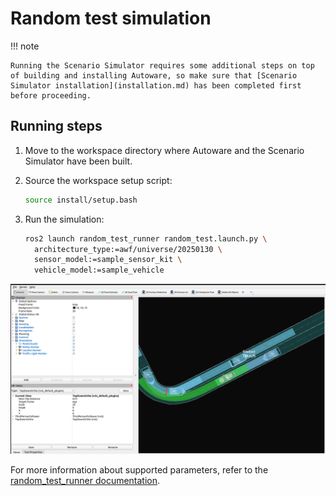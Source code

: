 # Random test simulation

!!! note

    Running the Scenario Simulator requires some additional steps on top of building and installing Autoware, so make sure that [Scenario Simulator installation](installation.md) has been completed first before proceeding.

## Running steps

1. Move to the workspace directory where Autoware and the Scenario Simulator have been built.

2. Source the workspace setup script:

   ```bash
   source install/setup.bash
   ```

3. Run the simulation:

   ```bash
   ros2 launch random_test_runner random_test.launch.py \
     architecture_type:=awf/universe/20250130 \
     sensor_model:=sample_sensor_kit \
     vehicle_model:=sample_vehicle
   ```

![random_test_runner](images/random_test_runner.png)

For more information about supported parameters, refer to the [random_test_runner documentation](https://github.com/tier4/scenario_simulator_v2/blob/master/docs/user_guide/random_test_runner/README.md#node-parameters).
